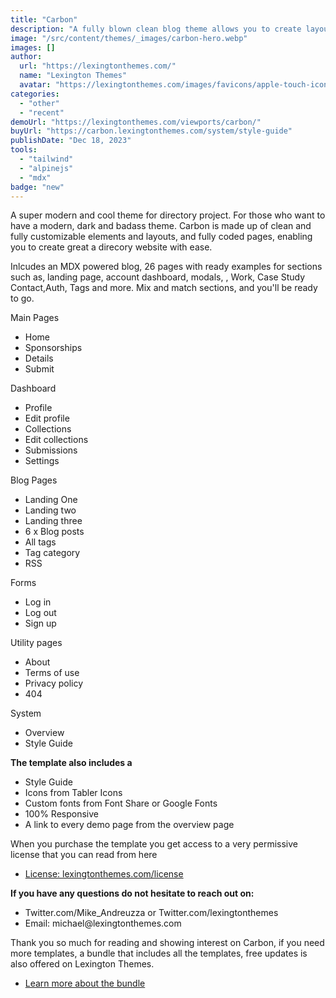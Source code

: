 ```yaml
---
title: "Carbon"
description: "A fully blown clean blog theme allows you to create layouts for a company, personal or magazine blogs."
image: "/src/content/themes/_images/carbon-hero.webp"
images: []
author:
  url: "https://lexingtonthemes.com/"
  name: "Lexington Themes"
  avatar: "https://lexingtonthemes.com/images/favicons/apple-touch-icon.png"
categories:
  - "other"
  - "recent"
demoUrl: "https://lexingtonthemes.com/viewports/carbon/"
buyUrl: "https://carbon.lexingtonthemes.com/system/style-guide"
publishDate: "Dec 18, 2023"
tools:
  - "tailwind"
  - "alpinejs"
  - "mdx"
badge: "new"
---
```


<p>
 A super modern and cool theme for directory project. For those who want to have a modern, dark and badass theme. Carbon is made up of clean and fully customizable elements and layouts, and fully coded pages, enabling you to create great a direcory website with ease.

Inlcudes an MDX powered blog, 26 pages with ready examples for sections such as, landing page, account dashboard, modals, , Work, Case Study Contact,Auth, Tags and more. Mix and match sections, and you'll be ready to go.

</p>

<p>Main Pages</p>
<ul>
  <li>Home</li>
  <li>Sponsorships</li>
  <li>Details</li>
  <li>Submit</li>
</ul>
<p>Dashboard</p>
<ul>
  <li>Profile</li>
  <li>Edit profile</li>
  <li>Collections</li>
  <li>Edit collections</li>
  <li>Submissions</li>
  <li>Settings</li>
</ul>
<p>Blog Pages</p>
<ul>
      <li>Landing One</li>
      <li>Landing two</li>
      <li>Landing three</li>
      <li>6 x Blog posts</li>
      <li>All tags</li>
      <li>Tag category</li>
      <li>RSS</li>
    </ul>
<p>Forms</p>
<ul>
  <li>Log in</li>
  <li>Log out</li>
  <li>Sign up</li>
</ul>
<p>Utility pages</p>
<ul>
  <li>About</li>
  <li>Terms of use</li>
  <li>Privacy policy</li>
  <li>404</li>
</ul>
<p>System</p>
<ul>
  <li>Overview</li>
  <li>Style Guide</li>

</ul>

<p><strong>The template also includes a</strong></p>
<ul>
  <li>Style Guide</li>
  <li>Icons from Tabler Icons</li>
  <li>Custom fonts from Font Share or Google Fonts</li>
  <li>100%&nbsp;Responsive</li>
  <li>A link to every demo page from the overview page</li>
</ul>
<p>When you purchase the template you get access to a very permissive license that you can read from here</p>
<ul>
  <li><a href="https://lexingtonthemes.com/license/" rel="noopener noreferrer" target="_blank">License: lexingtonthemes.com/license</a></li>
</ul>
<p><strong>If you have any questions do not hesitate to reach out on:</strong></p>
<ul>
  <li>Twitter.com/Mike_Andreuzza or&nbsp;Twitter.com/lexingtonthemes</li>
  <li>Email: michael@lexingtonthemes.com</li>
</ul>
<p>Thank you so much for reading and showing interest on Carbon, if you need more templates, a bundle that includes all the templates, free updates is also offered on Lexington Themes.&nbsp;</p>
<ul>
  <li><a href="https://lexingtonthemes.com/pricing/" rel="noopener noreferrer" target="_blank">Learn more about the bundle</a></li>
</ul>

